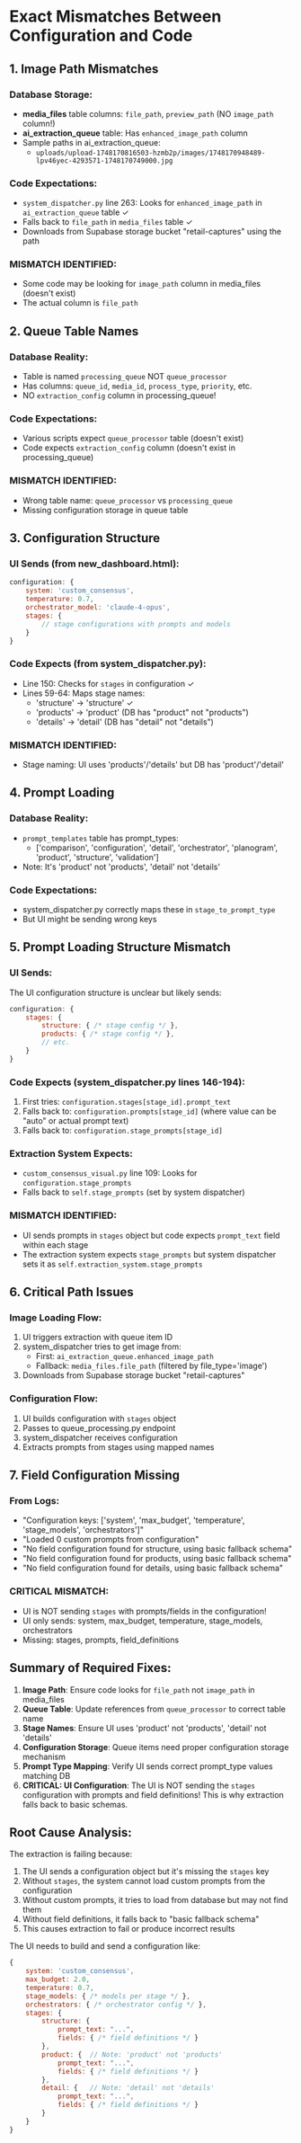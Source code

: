 # Exact Mismatches Between Configuration and Code

## 1. Image Path Mismatches

### Database Storage:
- **media_files** table columns: `file_path`, `preview_path` (NO `image_path` column!)
- **ai_extraction_queue** table: Has `enhanced_image_path` column
- Sample paths in ai_extraction_queue:
  - `uploads/upload-1748170816503-hzmb2p/images/1748170948489-lpv46yec-4293571-1748170749000.jpg`

### Code Expectations:
- `system_dispatcher.py` line 263: Looks for `enhanced_image_path` in `ai_extraction_queue` table ✓
- Falls back to `file_path` in `media_files` table ✓
- Downloads from Supabase storage bucket "retail-captures" using the path

### MISMATCH IDENTIFIED:
- Some code may be looking for `image_path` column in media_files (doesn't exist)
- The actual column is `file_path`

## 2. Queue Table Names

### Database Reality:
- Table is named `processing_queue` NOT `queue_processor`
- Has columns: `queue_id`, `media_id`, `process_type`, `priority`, etc.
- NO `extraction_config` column in processing_queue!

### Code Expectations:
- Various scripts expect `queue_processor` table (doesn't exist)
- Code expects `extraction_config` column (doesn't exist in processing_queue)

### MISMATCH IDENTIFIED:
- Wrong table name: `queue_processor` vs `processing_queue`
- Missing configuration storage in queue table

## 3. Configuration Structure

### UI Sends (from new_dashboard.html):
```javascript
configuration: {
    system: 'custom_consensus',
    temperature: 0.7,
    orchestrator_model: 'claude-4-opus',
    stages: {
        // stage configurations with prompts and models
    }
}
```

### Code Expects (from system_dispatcher.py):
- Line 150: Checks for `stages` in configuration ✓
- Lines 59-64: Maps stage names:
  - 'structure' → 'structure' ✓
  - 'products' → 'product' (DB has "product" not "products")
  - 'details' → 'detail' (DB has "detail" not "details")

### MISMATCH IDENTIFIED:
- Stage naming: UI uses 'products'/'details' but DB has 'product'/'detail'

## 4. Prompt Loading

### Database Reality:
- `prompt_templates` table has prompt_types: 
  - ['comparison', 'configuration', 'detail', 'orchestrator', 'planogram', 'product', 'structure', 'validation']
- Note: It's 'product' not 'products', 'detail' not 'details'

### Code Expectations:
- system_dispatcher.py correctly maps these in `stage_to_prompt_type`
- But UI might be sending wrong keys

## 5. Prompt Loading Structure Mismatch

### UI Sends:
The UI configuration structure is unclear but likely sends:
```javascript
configuration: {
    stages: {
        structure: { /* stage config */ },
        products: { /* stage config */ },
        // etc.
    }
}
```

### Code Expects (system_dispatcher.py lines 146-194):
1. First tries: `configuration.stages[stage_id].prompt_text`
2. Falls back to: `configuration.prompts[stage_id]` (where value can be "auto" or actual prompt text)
3. Falls back to: `configuration.stage_prompts[stage_id]`

### Extraction System Expects:
- `custom_consensus_visual.py` line 109: Looks for `configuration.stage_prompts`
- Falls back to `self.stage_prompts` (set by system dispatcher)

### MISMATCH IDENTIFIED:
- UI sends prompts in `stages` object but code expects `prompt_text` field within each stage
- The extraction system expects `stage_prompts` but system dispatcher sets it as `self.extraction_system.stage_prompts`

## 6. Critical Path Issues

### Image Loading Flow:
1. UI triggers extraction with queue item ID
2. system_dispatcher tries to get image from:
   - First: `ai_extraction_queue.enhanced_image_path`
   - Fallback: `media_files.file_path` (filtered by file_type='image')
3. Downloads from Supabase storage bucket "retail-captures"

### Configuration Flow:
1. UI builds configuration with `stages` object
2. Passes to queue_processing.py endpoint
3. system_dispatcher receives configuration
4. Extracts prompts from stages using mapped names

## 7. Field Configuration Missing

### From Logs:
- "Configuration keys: ['system', 'max_budget', 'temperature', 'stage_models', 'orchestrators']"
- "Loaded 0 custom prompts from configuration"
- "No field configuration found for structure, using basic fallback schema"
- "No field configuration found for products, using basic fallback schema"
- "No field configuration found for details, using basic fallback schema"

### CRITICAL MISMATCH:
- UI is NOT sending `stages` with prompts/fields in the configuration!
- UI only sends: system, max_budget, temperature, stage_models, orchestrators
- Missing: stages, prompts, field_definitions

## Summary of Required Fixes:

1. **Image Path**: Ensure code looks for `file_path` not `image_path` in media_files
2. **Queue Table**: Update references from `queue_processor` to correct table name
3. **Stage Names**: Ensure UI uses 'product' not 'products', 'detail' not 'details'
4. **Configuration Storage**: Queue items need proper configuration storage mechanism
5. **Prompt Type Mapping**: Verify UI sends correct prompt_type values matching DB
6. **CRITICAL: UI Configuration**: The UI is NOT sending the `stages` configuration with prompts and field definitions! This is why extraction falls back to basic schemas.

## Root Cause Analysis:

The extraction is failing because:
1. The UI sends a configuration object but it's missing the `stages` key
2. Without `stages`, the system cannot load custom prompts from the configuration
3. Without custom prompts, it tries to load from database but may not find them
4. Without field definitions, it falls back to "basic fallback schema"
5. This causes extraction to fail or produce incorrect results

The UI needs to build and send a configuration like:
```javascript
{
    system: 'custom_consensus',
    max_budget: 2.0,
    temperature: 0.7,
    stage_models: { /* models per stage */ },
    orchestrators: { /* orchestrator config */ },
    stages: {
        structure: {
            prompt_text: "...",
            fields: { /* field definitions */ }
        },
        product: {  // Note: 'product' not 'products'
            prompt_text: "...",
            fields: { /* field definitions */ }
        },
        detail: {   // Note: 'detail' not 'details'
            prompt_text: "...",
            fields: { /* field definitions */ }
        }
    }
}
```